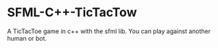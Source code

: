 # SFML-C++-TicTacTow
A TicTacToe game in c++ with the sfml lib. You can play against another human or bot.
